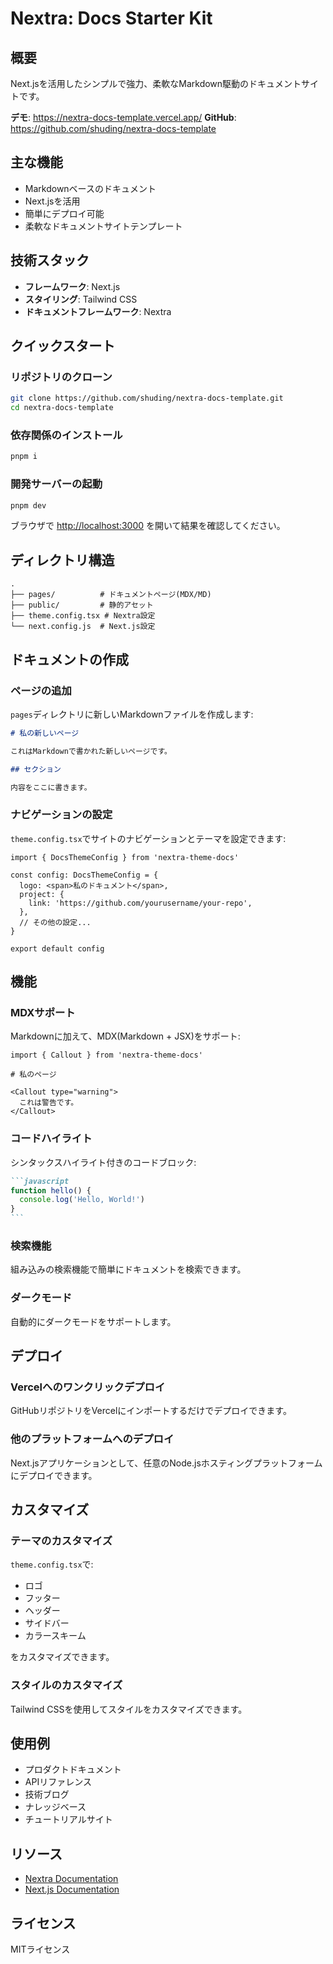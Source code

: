 # Nextra: Docs Starter Kit

## 概要

Next.jsを活用したシンプルで強力、柔軟なMarkdown駆動のドキュメントサイトです。

**デモ**: https://nextra-docs-template.vercel.app/
**GitHub**: https://github.com/shuding/nextra-docs-template

## 主な機能

- Markdownベースのドキュメント
- Next.jsを活用
- 簡単にデプロイ可能
- 柔軟なドキュメントサイトテンプレート

## 技術スタック

- **フレームワーク**: Next.js
- **スタイリング**: Tailwind CSS
- **ドキュメントフレームワーク**: Nextra

## クイックスタート

### リポジトリのクローン

```bash
git clone https://github.com/shuding/nextra-docs-template.git
cd nextra-docs-template
```

### 依存関係のインストール

```bash
pnpm i
```

### 開発サーバーの起動

```bash
pnpm dev
```

ブラウザで [http://localhost:3000](http://localhost:3000) を開いて結果を確認してください。

## ディレクトリ構造

```
.
├── pages/          # ドキュメントページ(MDX/MD)
├── public/         # 静的アセット
├── theme.config.tsx # Nextra設定
└── next.config.js  # Next.js設定
```

## ドキュメントの作成

### ページの追加

`pages`ディレクトリに新しいMarkdownファイルを作成します:

```markdown
# 私の新しいページ

これはMarkdownで書かれた新しいページです。

## セクション

内容をここに書きます。
```

### ナビゲーションの設定

`theme.config.tsx`でサイトのナビゲーションとテーマを設定できます:

```tsx
import { DocsThemeConfig } from 'nextra-theme-docs'

const config: DocsThemeConfig = {
  logo: <span>私のドキュメント</span>,
  project: {
    link: 'https://github.com/yourusername/your-repo',
  },
  // その他の設定...
}

export default config
```

## 機能

### MDXサポート

Markdownに加えて、MDX(Markdown + JSX)をサポート:

```mdx
import { Callout } from 'nextra-theme-docs'

# 私のページ

<Callout type="warning">
  これは警告です。
</Callout>
```

### コードハイライト

シンタックスハイライト付きのコードブロック:

````markdown
```javascript
function hello() {
  console.log('Hello, World!')
}
```
````

### 検索機能

組み込みの検索機能で簡単にドキュメントを検索できます。

### ダークモード

自動的にダークモードをサポートします。

## デプロイ

### Vercelへのワンクリックデプロイ

GitHubリポジトリをVercelにインポートするだけでデプロイできます。

### 他のプラットフォームへのデプロイ

Next.jsアプリケーションとして、任意のNode.jsホスティングプラットフォームにデプロイできます。

## カスタマイズ

### テーマのカスタマイズ

`theme.config.tsx`で:

- ロゴ
- フッター
- ヘッダー
- サイドバー
- カラースキーム

をカスタマイズできます。

### スタイルのカスタマイズ

Tailwind CSSを使用してスタイルをカスタマイズできます。

## 使用例

- プロダクトドキュメント
- APIリファレンス
- 技術ブログ
- ナレッジベース
- チュートリアルサイト

## リソース

- [Nextra Documentation](https://nextra.site/)
- [Next.js Documentation](https://nextjs.org/docs)

## ライセンス

MITライセンス
